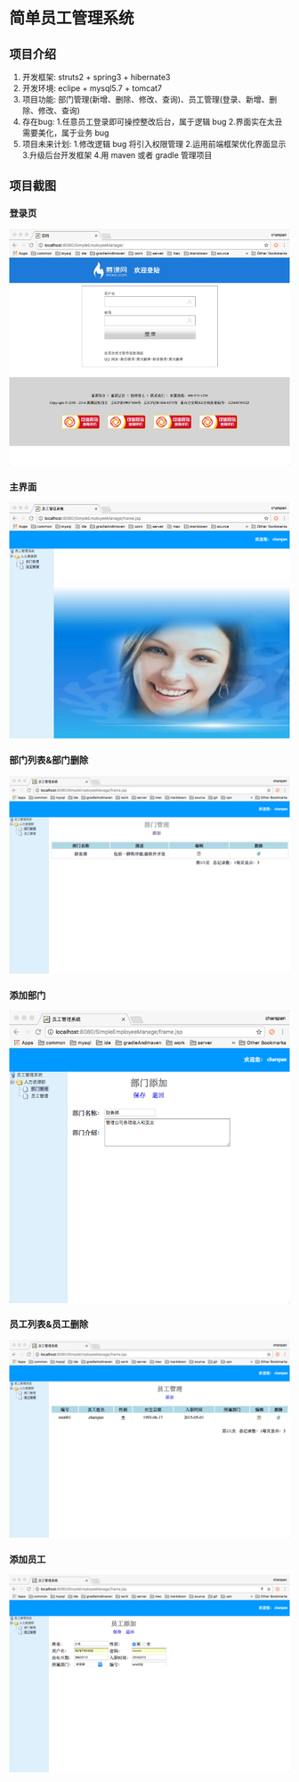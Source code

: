 # 简单员工管理系统

## 项目介绍

1. 开发框架: struts2 + spring3 + hibernate3
2. 开发环境: eclipe + mysql5.7 + tomcat7
3. 项目功能: 部门管理(新增、删除、修改、查询)、员工管理(登录、新增、删除、修改、查询)
4. 存在bug: 1.任意员工登录即可操控整改后台，属于逻辑 bug 2.界面实在太丑需要美化，属于业务 bug
5. 项目未来计划: 1.修改逻辑 bug 将引入权限管理 2.运用前端框架优化界面显示 3.升级后台开发框架 4.用 maven 或者 gradle 管理项目

## 项目截图

### 登录页

![](img/login.png)

### 主界面

![](img/main.png)

### 部门列表&部门删除

![](img/departmentList.png)

### 添加部门

![](img/addDepartment.png)

### 员工列表&员工删除

![](img/employeeList.png)

### 添加员工

![](img/addEmployee.png)